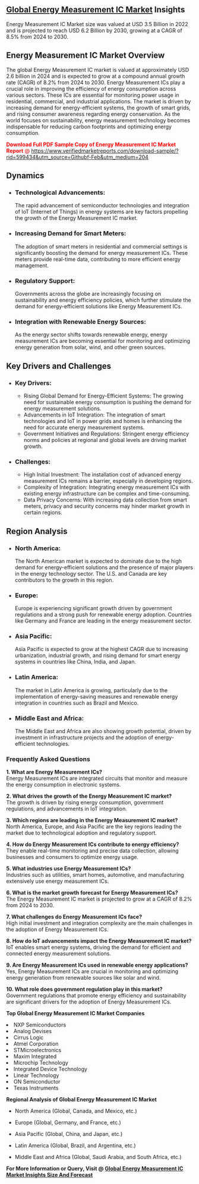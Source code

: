 <h2><a href="https://www.verifiedmarketreports.com/download-sample/?rid=599434&amp;utm_source=Githubf&amp;utm_medium=204" target="_blank">Global Energy Measurement IC Market</a> Insights</h2><p>Energy Measurement IC Market size was valued at USD 3.5 Billion in 2022 and is projected to reach USD 6.2 Billion by 2030, growing at a CAGR of 8.5% from 2024 to 2030.</p><p> <h2>Energy Measurement IC Market Overview</h2> <p>The global Energy Measurement IC market is valued at approximately USD 2.6 billion in 2024 and is expected to grow at a compound annual growth rate (CAGR) of 8.2% from 2024 to 2030. Energy Measurement ICs play a crucial role in improving the efficiency of energy consumption across various sectors. These ICs are essential for monitoring power usage in residential, commercial, and industrial applications. The market is driven by increasing demand for energy-efficient systems, the growth of smart grids, and rising consumer awareness regarding energy conservation. As the world focuses on sustainability, energy measurement technology becomes indispensable for reducing carbon footprints and optimizing energy consumption.</p> <p><p><span class=""><span style="color: #ff0000;"><strong>Download Full PDF Sample Copy of Energy Measurement IC Market Report</strong> @ </span><a href="https://www.verifiedmarketreports.com/download-sample/?rid=599434&amp;utm_source=Githubf-Feb&amp;utm_medium=204" target="_blank">https://www.verifiedmarketreports.com/download-sample/?rid=599434&amp;utm_source=Githubf-Feb&amp;utm_medium=204</a></span></p></p> <h2>Dynamics</h2> <ul> <li><h3>Technological Advancements:</h3> The rapid advancement of semiconductor technologies and integration of IoT (Internet of Things) in energy systems are key factors propelling the growth of the Energy Measurement IC market.</li> <li><h3>Increasing Demand for Smart Meters:</h3> The adoption of smart meters in residential and commercial settings is significantly boosting the demand for energy measurement ICs. These meters provide real-time data, contributing to more efficient energy management.</li> <li><h3>Regulatory Support:</h3> Governments across the globe are increasingly focusing on sustainability and energy efficiency policies, which further stimulate the demand for energy-efficient solutions like Energy Measurement ICs.</li> <li><h3>Integration with Renewable Energy Sources:</h3> As the energy sector shifts towards renewable energy, energy measurement ICs are becoming essential for monitoring and optimizing energy generation from solar, wind, and other green sources.</li> </ul> <h2>Key Drivers and Challenges</h2> <ul> <li><h3>Key Drivers:</h3> <ul> <li>Rising Global Demand for Energy-Efficient Systems: The growing need for sustainable energy consumption is pushing the demand for energy measurement solutions.</li> <li>Advancements in IoT Integration: The integration of smart technologies and IoT in power grids and homes is enhancing the need for accurate energy measurement systems.</li> <li>Government Initiatives and Regulations: Stringent energy efficiency norms and policies at regional and global levels are driving market growth.</li> </ul> </li> <li><h3>Challenges:</h3> <ul> <li>High Initial Investment: The installation cost of advanced energy measurement ICs remains a barrier, especially in developing regions.</li> <li>Complexity of Integration: Integrating energy measurement ICs with existing energy infrastructure can be complex and time-consuming.</li> <li>Data Privacy Concerns: With increasing data collection from smart meters, privacy and security concerns may hinder market growth in certain regions.</li> </ul> </li> </ul> <h2>Region Analysis</h2> <ul> <li><h3>North America:</h3> The North American market is expected to dominate due to the high demand for energy-efficient solutions and the presence of major players in the energy technology sector. The U.S. and Canada are key contributors to the growth in this region.</li> <li><h3>Europe:</h3> Europe is experiencing significant growth driven by government regulations and a strong push for renewable energy adoption. Countries like Germany and France are leading in the energy measurement sector.</li> <li><h3>Asia Pacific:</h3> Asia Pacific is expected to grow at the highest CAGR due to increasing urbanization, industrial growth, and rising demand for smart energy systems in countries like China, India, and Japan.</li> <li><h3>Latin America:</h3> The market in Latin America is growing, particularly due to the implementation of energy-saving measures and renewable energy integration in countries such as Brazil and Mexico.</li> <li><h3>Middle East and Africa:</h3> The Middle East and Africa are also showing growth potential, driven by investment in infrastructure projects and the adoption of energy-efficient technologies.</li> </ul> <h3>Frequently Asked Questions</h3> <p><b>1. What are Energy Measurement ICs?</b><br> Energy Measurement ICs are integrated circuits that monitor and measure the energy consumption in electronic systems.</p> <p><b>2. What drives the growth of the Energy Measurement IC market?</b><br> The growth is driven by rising energy consumption, government regulations, and advancements in IoT integration.</p> <p><b>3. Which regions are leading in the Energy Measurement IC market?</b><br> North America, Europe, and Asia Pacific are the key regions leading the market due to technological adoption and regulatory support.</p> <p><b>4. How do Energy Measurement ICs contribute to energy efficiency?</b><br> They enable real-time monitoring and precise data collection, allowing businesses and consumers to optimize energy usage.</p> <p><b>5. What industries use Energy Measurement ICs?</b><br> Industries such as utilities, smart homes, automotive, and manufacturing extensively use energy measurement ICs.</p> <p><b>6. What is the market growth forecast for Energy Measurement ICs?</b><br> The Energy Measurement IC market is projected to grow at a CAGR of 8.2% from 2024 to 2030.</p> <p><b>7. What challenges do Energy Measurement ICs face?</b><br> High initial investment and integration complexity are the main challenges in the adoption of Energy Measurement ICs.</p> <p><b>8. How do IoT advancements impact the Energy Measurement IC market?</b><br> IoT enables smart energy systems, driving the demand for efficient and connected energy measurement solutions.</p> <p><b>9. Are Energy Measurement ICs used in renewable energy applications?</b><br> Yes, Energy Measurement ICs are crucial in monitoring and optimizing energy generation from renewable sources like solar and wind.</p> <p><b>10. What role does government regulation play in this market?</b><br> Government regulations that promote energy efficiency and sustainability are significant drivers for the adoption of Energy Measurement ICs.</p> </p><p><strong>Top Global Energy Measurement IC Market Companies</strong></p><div data-test-id=""><p><li>NXP Semiconductors</li><li> Analog Devises</li><li> Cirrus Logic</li><li> Atmel Corporation</li><li> STMicroelectronics</li><li> Maxim Integrated</li><li> Microchip Technology</li><li> Integrated Device Technology</li><li> Linear Technology</li><li> ON Semiconductor</li><li> Texas Instruments</li></p><div><strong>Regional Analysis of&nbsp;Global Energy Measurement IC Market</strong></div><ul><li dir="ltr"><p dir="ltr">North America&nbsp;(Global, Canada, and Mexico, etc.)</p></li><li dir="ltr"><p dir="ltr">Europe (Global, Germany, and France, etc.)</p></li><li dir="ltr"><p dir="ltr">Asia Pacific&nbsp;(Global, China, and Japan, etc.)</p></li><li dir="ltr"><p dir="ltr">Latin America&nbsp;(Global, Brazil, and Argentina, etc.)</p></li><li dir="ltr">Middle East and Africa&nbsp;(Global, Saudi Arabia, and South Africa, etc.)</li></ul><p><strong>For More Information or Query, Visit @&nbsp;</strong><strong><a href="https://www.verifiedmarketreports.com/product/energy-measurement-ic-market/?utm_source=Githubf&amp;utm_medium=204" target="_blank">Global Energy Measurement IC Market Insights Size And Forecast</a></strong></p></div>
